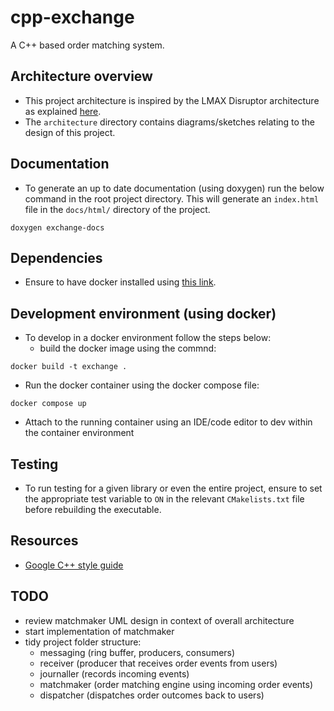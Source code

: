 # cpp-exchange
A C++ based order matching system.


## Architecture overview

- This project architecture is inspired by the LMAX Disruptor architecture as explained [here](https://lmax-exchange.github.io/disruptor/user-guide/index.html).
- The `architecture` directory contains diagrams/sketches relating to the design of this project.

## Documentation

- To generate an up to date documentation (using doxygen) run the below command in the root project directory. This will generate an `index.html` file in the `docs/html/` directory of the project.
```
doxygen exchange-docs
```

## Dependencies

- Ensure to have docker installed using [this link](https://docs.docker.com/get-docker/).

## Development environment (using docker)

- To develop in a docker environment follow the steps below:
  - build the docker image using the commnd: 
```
docker build -t exchange .
```
- Run the docker container using the docker compose file:
```
docker compose up
```
- Attach to the running container using an IDE/code editor to dev within the container environment

## Testing

- To run testing for a given library or even the entire project, ensure to set the appropriate test variable to `ON` in the relevant `CMakelists.txt` file before rebuilding the executable.

## Resources

- [Google C++ style guide](https://google.github.io/styleguide/cppguide.html)

## TODO

- review matchmaker UML design in context of overall architecture
- start implementation of matchmaker
- tidy project folder structure:
  - messaging (ring buffer, producers, consumers)
  - receiver (producer that receives order events from users)
  - journaller (records incoming events)
  - matchmaker (order matching engine using incoming order events)
  - dispatcher (dispatches order outcomes back to users)
